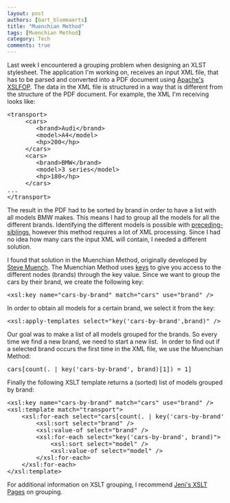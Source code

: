 ```yaml
---
layout: post
authors: [bart_blommaerts]
title: "Muenchian Method"
tags: [Muenchian Method]
category: Tech
comments: true
---
```


Last week I encountered a grouping problem when designing an XLST stylesheet. The application I'm working on, receives an input XML file, that has to be parsed and converted into a PDF document using <a href="http://xmlgraphics.apache.org/fop/" target="_blank">Apache's XSLFOP</a>. The data in the XML file is structured in a way that is different from the structure of the PDF document. For example, the XML I'm receiving looks like:
<pre>&lt;transport&gt;
     &lt;cars&gt;
        &lt;brand&gt;Audi&lt;/brand&gt;
        &lt;model&gt;A4&lt;/model&gt;
        &lt;hp&gt;200&lt;/hp&gt;
     &lt;/cars&gt;
     &lt;cars&gt;
        &lt;brand&gt;BMW&lt;/brand&gt;
        &lt;model&gt;3 series&lt;/model&gt;
        &lt;hp&gt;180&lt;/hp&gt;
     &lt;/cars&gt;
...
&lt;/transport&gt;</pre>
The result in the PDF had to be sorted by brand in order to have a list with all models BMW makes. This means I had to group all the models for all the different brands. Identifying the different models is possible with <a href="http://www.w3schools.com/xpath/xpath_axes.asp" target="_blank">preceding-siblings</a>, however this method requires a lot of XML processing. Since I had no idea how many cars the input XML will contain, I needed a different solution.

I found that solution in the Muenchian Method, originally developed by <a href="http://www.oreillynet.com/pub/au/609" target="_blank">Steve Muench</a>. The Muenchian Method uses <a href="http://www.w3schools.com/xsl/el_key.asp" target="_blank">keys</a> to give you access to the different nodes (brands) through the key value. Since we want to group the cars by their brand, we create the following key:
<pre>&lt;xsl:key name="cars-by-brand" match="cars" use="brand" /&gt;</pre>
In order to obtain all models for a certain brand, we select it from the key:
<pre>&lt;xsl:apply-templates select="key('cars-by-brand',brand)" /&gt;</pre>
Our goal was to make a list of all models grouped for the brands. So every time we find a new brand, we need to start a new list.  In order to find out if a selected brand occurs the first time in the XML file, we use the Muenchian Method:
<pre>cars[count(. | key('cars-by-brand', brand)[1]) = 1]</pre>
Finally the following XSLT template returns a (sorted) list of models grouped by brand:
<pre>&lt;xsl:key name="cars-by-brand" match="cars" use="brand" /&gt;
&lt;xsl:template match="transport"&gt;
	&lt;xsl:for-each select="cars[count(. | key('cars-by-brand', brand)[1]) = 1]"&gt;
		&lt;xsl:sort select="brand" /&gt;
		&lt;xsl:value-of select="brand" /&gt;
		&lt;xsl:for-each select="key('cars-by-brand', brand)"&gt;
			&lt;xsl:sort select="model" /&gt;
			&lt;xsl:value-of select="model" /&gt;
		&lt;/xsl:for-each&gt;
	&lt;/xsl:for-each&gt;
&lt;/xsl:template&gt;</pre>
For additional information on XSLT grouping, I recommend <a href="http://www.jenitennison.com/xslt/grouping/" target="_blank">Jeni's XSLT Pages</a> on grouping.